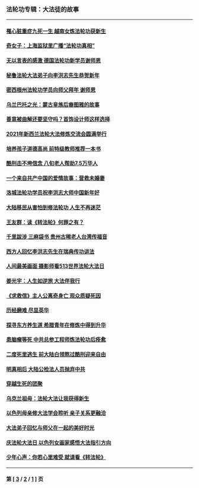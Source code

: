 ### 法轮功专辑：大法徒的故事
---
#### [罹心脏重症九死一生 越南女炼法轮功获新生](../../pages/nf1147481/n13732766.md?07220430) 
#### [奇女子：上海监狱里广播“法轮功真相”](../../pages/nf1147481/n13726443.md?07220430) 
#### [无以言表的感激 德国法轮功新学员谢师恩](../../pages/nf1147481/n13543790.md?07220430) 
#### [秘鲁法轮大法弟子向李洪志先生恭贺新年](../../pages/nf1147481/n13540182.md?07220430) 
#### [密西根州法轮功学员向师父拜年 谢师恩](../../pages/nf1147481/n13538183.md?07220430) 
#### [乌兰巴托之光：蒙古皇族后裔图雅的故事](../../pages/nf1147481/n13155759.md?07220430) 
#### [善意被曲解还要坚守吗？首饰设计师这样选择](../../pages/nf1147481/n13077575.md?07220430) 
#### [2021年新西兰法轮大法修炼交流会圆满举行](../../pages/nf1147481/n13033149.md?07220430) 
#### [培养孩子道德高尚 前特级教师推荐一本书](../../pages/nf1147481/n12938640.md?07220430) 
#### [酷刑击不垮信念 八旬老人帮助7.5万华人](../../pages/nf1147481/n12880712.md?07220430) 
#### [一个来自共产中国的爱情故事：营救未婚妻](../../pages/nf1147481/n12778386.md?07220430) 
#### [洛城法轮功学员祝李洪志大师中国新年好](../../pages/nf1147481/n12724685.md?07220430) 
#### [大陆移民从害怕到修法轮功 人生不再迷茫](../../pages/nf1147481/n12414325.md?07220430) 
#### [王友群：读《转法轮》何罪之有？](../../pages/nf1147481/n12408647.md?07220430) 
#### [千里跋涉 三麻袋书 贵州古稀老人台湾传福音](../../pages/nf1147481/n12198750.md?07220430) 
#### [西方人回忆李洪志先生在瑞典传功讲法](../../pages/nf1147481/n12099607.md?07220430) 
#### [人间最美画面 摄影师看513世界法轮大法日](../../pages/nf1147481/n12094118.md?07220430) 
#### [姜光宇：人生如逆旅 大法伴我行](../../pages/nf1147481/n12088664.md?07220430) 
#### [《求救信》主人公离奇身亡 观众质疑死因](../../pages/nf1147481/n11845215.md?07220430) 
#### [历经磨难 尽显英华](../../pages/nf1147481/n11723297.md?07220430) 
#### [探寻东方养生道 希腊青年在修炼中得到升华](../../pages/nf1147481/n11494502.md?07220430) 
#### [患脑瘤等死 中共总参工程师炼法轮功后痊愈](../../pages/nf1147481/n11466682.md?07220430) 
#### [二度死里逃生 前大陆白领熬过酷刑迎来自由](../../pages/nf1147481/n11368594.md?07220430) 
#### [明真相后 大陆公检法人员抛弃中共](../../pages/nf1147481/n11358618.md?07220430) 
#### [穿越生死的团聚](../../pages/nf1147481/n11258922.md?07220430) 
#### [乌克兰祖母：法轮大法让我获得新生](../../pages/nf1147481/n11269457.md?07220430) 
#### [以色列母亲修大法学会聆听 亲子关系更融洽](../../pages/nf1147481/n11268195.md?07220430) 
#### [大法弟子回忆与师父在一起的美好时光](../../pages/nf1147481/n11267759.md?07220430) 
#### [庆法轮大法日 以色列女画家感悟大法指引方向](../../pages/nf1147481/n11267735.md?07220430) 
#### [少年心声：你若心里难受 就请看《转法轮》](../../pages/nf1147481/n11267496.md?07220430) 

---
#### 第 [ [3](./3.md?07220430) / [2](./2.md?07220430) / [1](./1.md?07220430) ] 页
